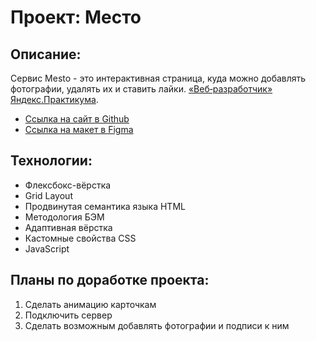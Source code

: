 # Проект: Место

## Описание:
Cервис Mesto - это интерактивная страница, куда можно добавлять фотографии, удалять их и ставить лайки. [«Веб‑разработчик»](https://practicum.yandex.ru/web/) [Яндекс.Практикума](https://practicum.yandex.ru/).

* [Ссылка на сайт в Github](https://rastereo.github.io/mesto/)
* [Ссылка на макет в Figma](https://www.figma.com/file/2cn9N9jSkmxD84oJik7xL7/JavaScript.-Sprint-4?node-id=0%3A1)

## Технологии:
* Флексбокс-вёрстка
* Grid Layout
* Продвинутая семантика языка HTML
* Методология БЭМ
* Адаптивная вёрстка
* Кастомные свойства CSS
* JavaScript

## Планы по доработке проекта:
1. Сделать анимацию карточкам
2. Подключить сервер
3. Сделать возможным добавлять фотографии и подписи к ним
